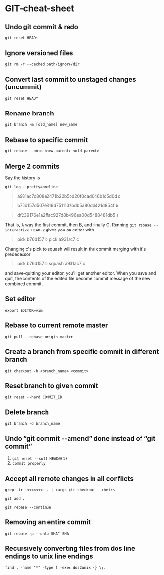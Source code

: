 # GIT-cheat-sheet

## Undo git commit & redo
`git reset HEAD~            `

## Ignore versioned files
`git rm -r --cached path/ignore/dir`

## Convert last commit to unstaged changes (uncommit)
`git reset HEAD^`

## Rename branch
`git branch -m [old_name] new_name`
## Rebase to specific commit
`git rebase --onto <new-parent> <old-parent>`
## Merge 2 commits
Say the history is

`git log --pretty=oneline`

> a931ac7c808e2471b22b5bd20f0cad046b1c5d0d c

> b76d157d507e819d7511132bdb5a80dd421d854f b

> df239176e1a2ffac927d8b496ea00d5488481db5 a

That is, A was the first commit, then B, and finally C.
Running `git rebase --interactive HEAD~2` gives you an editor with

> pick b76d157 b
> pick a931ac7 c

Changing c's pick to squash will result in the commit merging with it's predecessor

> pick b76d157 b
> squash a931ac7 c

and save-quitting your editor, you'll get another editor. When you save and quit, the contents of the edited file become commit message of the new combined commit.
## Set editor
`export EDITOR=vim`
## Rebase to current remote master
`git pull --rebase origin master`
## Create a branch from specific commit in different branch
`git checkout -b <branch_name> <commit>`
## Reset branch to given commit
`git reset --hard COMMIT_ID`
## Delete branch
`git branch -d branch_name`
## Undo “git commit --amend” done instead of “git commit”
1. `git reset --soft HEAD@{1}`
2. `commit properly`
 
## Accept all remote changes in all conflicts

`grep -lr '<<<<<<<' . | xargs git checkout --theirs`

`git add .`

`git rebase --continue`

## Removing an entire commit
`git rebase -p --onto SHA^ SHA`
## Recursively converting files from dos line endings to unix line endings
 `find . -name "*" -type f -exec dos2unix {} \;.`

